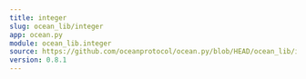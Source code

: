 ```yaml
---
title: integer
slug: ocean_lib/integer
app: ocean.py
module: ocean_lib.integer
source: https://github.com/oceanprotocol/ocean.py/blob/HEAD/ocean_lib/integer.py
version: 0.8.1
---
```

